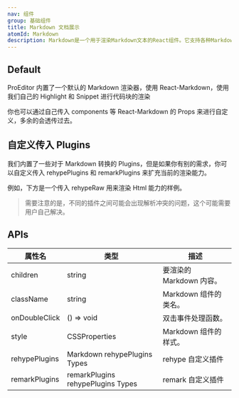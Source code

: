 ```yaml
---
nav: 组件
group: 基础组件
title: Markdown 文档展示
atomId: Markdown
description: Markdown是一个用于渲染Markdown文本的React组件。它支持各种Markdown语法，如标题、列表、链接、图片、代码块等。它通常用于文档、博客和其他文本密集型应用中。
---
```


## Default

ProEditor 内置了一个默认的 Markdown 渲染器，使用 React-Markdown，使用我们自己的 Highlight 和 Snippet 进行代码块的渲染

你也可以通过自己传入 components 等 React-Markdown 的 Props 来进行自定义，多余的会透传过去。

<code src="./demos/index.tsx" nopadding></code>

## 自定义传入 Plugins

我们内置了一些对于 Markdown 转换的 Plugins，但是如果你有别的需求，你可以自定义传入 rehypePlugins 和 remarkPlugins 来扩充当前的渲染能力。

例如，下方是一个传入 rehypeRaw 用来渲染 Html 能力的样例。

> 需要注意的是，不同的插件之间可能会出现解析冲突的问题，这个可能需要用户自己解决。

<code src="./demos/htmlPlugin.tsx" nopadding></code>

## APIs

| 属性名        | 类型                              | 描述                     |
| ------------- | --------------------------------- | ------------------------ |
| children      | string                            | 要渲染的 Markdown 内容。 |
| className     | string                            | Markdown 组件的类名。    |
| onDoubleClick | () => void                        | 双击事件处理函数。       |
| style         | CSSProperties                     | Markdown 组件的样式。    |
| rehypePlugins | Markdown rehypePlugins Types      | rehype 自定义插件        |
| remarkPlugins | remarkPlugins rehypePlugins Types | remark 自定义插件        |

